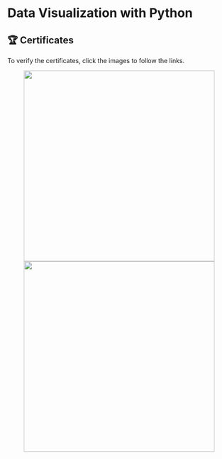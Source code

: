 # Data Visualization with Python


## 🏆 Certificates 
To verify the certificates, click the images to follow the links.

<p align="middle">
  <a href="https://www.coursera.org/account/accomplishments/verify/LFW2Z78K8QUJ"><img src="https://s3.amazonaws.com/coursera_assets/meta_images/generated/CERTIFICATE_LANDING_PAGE/CERTIFICATE_LANDING_PAGE~LFW2Z78K8QUJ/CERTIFICATE_LANDING_PAGE~LFW2Z78K8QUJ.jpeg" height="430"></a>
  <a href="https://www.credly.com/badges/4ca1f249-758d-4d5a-afa1-7c0d14df42df/public_url"><img src="https://images.credly.com/size/680x680/images/76326afb-199d-4250-a74f-01bc86dda118/Cognitive_Class_-_Data_Visual_w_Python.png" height="430"></a>
</p>